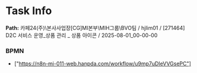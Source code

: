 # Task Info

**Path:** 카페24(주)\본사사업장\[CG]MI본부\MIH그룹\BVO팀 / hjlim01 / [271464] D2C 서비스 운영_상품 관리 _ 상품 아이콘 / 2025-08-01_00-00-00

### BPMN
- ["https://n8n-mi-011-web.hanpda.com/workflow/u9mp7uDIeVVGsePC"]

